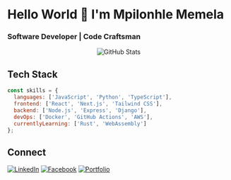 # Hello World 👋 I'm Mpilonhle Memela

### Software Developer | Code Craftsman

<div align="center">
  <img src="https://github-readme-stats.vercel.app/api?username=BENEDICT-COD&show_icons=true&theme=tokyonight&hide_border=true" alt="GitHub Stats" />
</div>

## Tech Stack
```javascript
const skills = {
  languages: ['JavaScript', 'Python', 'TypeScript'],
  frontend: ['React', 'Next.js', 'Tailwind CSS'],
  backend: ['Node.js', 'Express', 'Django'],
  devOps: ['Docker', 'GitHub Actions', 'AWS'],
  currentlyLearning: ['Rust', 'WebAssembly']
};
```

## Connect
[![LinkedIn](https://img.shields.io/badge/LinkedIn-0077B5?style=for-the-badge&logo=linkedin&logoColor=white)](https://www.linkedin.com/in/mpilonhle-memela-a71130293/)
[![Facebook](https://img.shields.io/badge/Facebook-1877F2?style=for-the-badge&logo=facebook&logoColor=white)](https://www.facebook.com/profile.php?id=61557845493886)
[![Portfolio](https://img.shields.io/badge/Portfolio-FF5722?style=for-the-badge&logo=todoist&logoColor=white)](https://yourwebsite.com)

